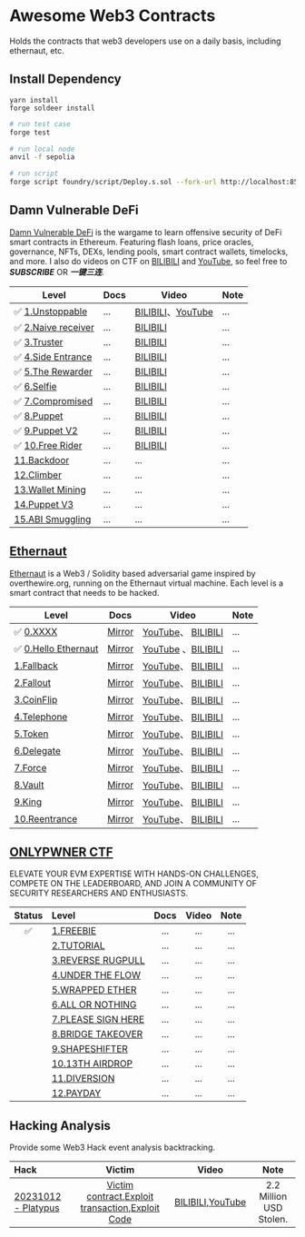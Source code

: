 # Awesome Web3 Contracts

Holds the contracts that web3 developers use on a daily basis, including ethernaut, etc.

## Install Dependency

```yarn
yarn install
forge soldeer install
```

```bash
# run test case
forge test

# run local node
anvil -f sepolia

# run script
forge script foundry/script/Deploy.s.sol --fork-url http://localhost:8545 --broadcast
```

## Damn Vulnerable DeFi

[Damn Vulnerable DeFi](https://www.damnvulnerabledefi.xyz/) is the wargame to learn offensive security of DeFi smart
contracts in Ethereum. Featuring flash loans, price oracles, governance, NFTs, DEXs, lending pools, smart contract
wallets, timelocks, and more. I also do videos on CTF on
[BILIBILI](https://www.bilibili.com/list/3493272831920239?desc=0&sid=3695249&bvid=BV1aw411C7E8) and
[YouTube](https://www.youtube.com/watch?v=GJwiet8NGS4&list=PLYYL7LUg7BXTTOHhLmh4zjOwdSjhnKtVE&index=1), so feel free to
**_SUBSCRIBE_** OR **_一键三连_**.

| Level                                                                                | Docs | Video                                                                                                                                                                                                   | Note |
| ------------------------------------------------------------------------------------ | ---- | ------------------------------------------------------------------------------------------------------------------------------------------------------------------------------------------------------- | ---- |
| ✅ [1.Unstoppable](https://www.damnvulnerabledefi.xyz/challenges/unstoppable/)       | ...  | [BILIBILI](https://www.bilibili.com/list/3493272831920239?desc=0&sid=3695249&bvid=BV1wN411t7Ss)、[YouTube](https://www.youtube.com/watch?v=DcH2fm30i_o&list=PLYYL7LUg7BXTTOHhLmh4zjOwdSjhnKtVE&index=2) | ...  |
| ✅ [2.Naive receiver](https://www.damnvulnerabledefi.xyz/challenges/naive-receiver/) | ...  | [BILIBILI](https://www.bilibili.com/list/3493272831920239?desc=0&sid=3695249&bvid=BV1nN411t7FM)                                                                                                         | ...  |
| ✅ [3.Truster](https://www.damnvulnerabledefi.xyz/challenges/truster/)               | ...  | [BILIBILI](https://www.bilibili.com/list/3493272831920239?desc=0&sid=3695249&bvid=BV1iQ4y1s7Vy)                                                                                                         | ...  |
| ✅ [4.Side Entrance](https://www.damnvulnerabledefi.xyz/challenges/side-entrance/)   | ...  | [BILIBILI](https://www.bilibili.com/list/3493272831920239?desc=0&sid=3695249&bvid=BV11w411678R)                                                                                                         | ...  |
| ✅ [5.The Rewarder](https://www.damnvulnerabledefi.xyz/challenges/the-rewarder/)     | ...  | [BILIBILI](https://www.bilibili.com/list/3493272831920239?desc=0&sid=3695249&bvid=BV1QN411s7bj)                                                                                                         | ...  |
| ✅ [6.Selfie](https://www.damnvulnerabledefi.xyz/challenges/selfie/)                 | ...  | [BILIBILI](https://www.bilibili.com/list/3493272831920239?desc=0&sid=3695249&bvid=BV1cN4y1C7Ly)                                                                                                         | ...  |
| ✅ [7.Compromised](https://www.damnvulnerabledefi.xyz/challenges/compromised/)       | ...  | [BILIBILI](https://www.bilibili.com/list/3493272831920239?desc=0&sid=3695249&bvid=BV1vu4y1p7nH)                                                                                                         | ...  |
| ✅ [8.Puppet](https://www.damnvulnerabledefi.xyz/challenges/puppet/)                 | ...  | [BILIBILI](https://www.bilibili.com/list/3493272831920239?desc=0&sid=3695249&bvid=BV1XC4y1G7tj)                                                                                                         | ...  |
| ✅ [9.Puppet V2](https://www.damnvulnerabledefi.xyz/challenges/puppet-v2/)           | ...  | [BILIBILI](https://www.bilibili.com/list/3493272831920239?desc=0&sid=3695249&bvid=BV1784y1d7X3)                                                                                                         | ...  |
| ✅ [10.Free Rider](https://www.damnvulnerabledefi.xyz/challenges/free-rider/)        | ...  | [BILIBILI](https://www.bilibili.com/video/BV1784y1d7X3)                                                                                                                                                 | ...  |
| [11.Backdoor]()                                                                      | ...  | ...                                                                                                                                                                                                     | ...  |
| [12.Climber]()                                                                       | ...  | ...                                                                                                                                                                                                     | ...  |
| [13.Wallet Mining]()                                                                 | ...  | ...                                                                                                                                                                                                     | ...  |
| [14.Puppet V3]()                                                                     | ...  | ...                                                                                                                                                                                                     | ...  |
| [15.ABI Smuggling]()                                                                 | ...  | ...                                                                                                                                                                                                     | ...  |

## [Ethernaut](https://ethernaut.openzeppelin.com/)

[Ethernaut](https://ethernaut.openzeppelin.com/) is a Web3 / Solidity based adversarial game inspired by
overthewire.org, running on the Ethernaut virtual machine. Each level is a smart contract that needs to be hacked.

| Level                                                                                                       | Docs       | Video                                                                                                            | Note |
| ----------------------------------------------------------------------------------------------------------- | ---------- | ---------------------------------------------------------------------------------------------------------------- | ---- |
| ✅ [0.XXXX]()                                                                                               | [Mirror]() | [YouTube]()、 [BILIBILI]()                                                                                       | ...  |
| ✅ [0.Hello Ethernaut](https://ethernaut.openzeppelin.com/level/0x7E0f53981657345B31C59aC44e9c21631Ce710c7) | [Mirror]() | [YouTube](https://www.youtube.com/watch?v=BE0J7I13CPo) 、[BILIBILI](https://www.bilibili.com/video/BV1GV411w7bk) | ...  |
| [1.Fallback]()                                                                                              | [Mirror]() | [YouTube]()、 [BILIBILI]()                                                                                       | ...  |
| [2.Fallout]()                                                                                               | [Mirror]() | [YouTube]()、 [BILIBILI]()                                                                                       | ...  |
| [3.CoinFlip]()                                                                                              | [Mirror]() | [YouTube]()、 [BILIBILI]()                                                                                       | ...  |
| [4.Telephone]()                                                                                             | [Mirror]() | [YouTube]()、 [BILIBILI]()                                                                                       | ...  |
| [5.Token]()                                                                                                 | [Mirror]() | [YouTube]()、 [BILIBILI]()                                                                                       | ...  |
| [6.Delegate]()                                                                                              | [Mirror]() | [YouTube]()、 [BILIBILI]()                                                                                       | ...  |
| [7.Force]()                                                                                                 | [Mirror]() | [YouTube]()、 [BILIBILI]()                                                                                       | ...  |
| [8.Vault]()                                                                                                 | [Mirror]() | [YouTube]()、 [BILIBILI]()                                                                                       | ...  |
| [9.King]()                                                                                                  | [Mirror]() | [YouTube]()、 [BILIBILI]()                                                                                       | ...  |
| [10.Reentrance]()                                                                                           | [Mirror]() | [YouTube]()、 [BILIBILI]()                                                                                       | ...  |

## [ONLYPWNER CTF](https://onlypwner.xyz)

ELEVATE YOUR EVM EXPERTISE WITH HANDS-ON CHALLENGES, COMPETE ON THE LEADERBOARD, AND JOIN A COMMUNITY OF SECURITY
RESEARCHERS AND ENTHUSIASTS.

| Status | Level                                                    | Docs | Video | Note |
| :----: | :------------------------------------------------------- | :--: | :---: | :--: |
|   ✅   | [1.FREEBIE](https://onlypwner.xyz/challenges/5)          | ...  |  ...  | ...  |
|        | [2.TUTORIAL](https://onlypwner.xyz/challenges/1)         | ...  |  ...  | ...  |
|        | [3.REVERSE RUGPULL](https://onlypwner.xyz/challenges/7)  | ...  |  ...  | ...  |
|        | [4.UNDER THE FLOW](https://onlypwner.xyz/challenges/9)   | ...  |  ...  | ...  |
|        | [5.WRAPPED ETHER](https://onlypwner.xyz/challenges/12)   | ...  |  ...  | ...  |
|        | [6.ALL OR NOTHING](https://onlypwner.xyz/challenges/10)  | ...  |  ...  | ...  |
|        | [7.PLEASE SIGN HERE](https://onlypwner.xyz/challenges/6) | ...  |  ...  | ...  |
|        | [8.BRIDGE TAKEOVER](https://onlypwner.xyz/challenges/3)  | ...  |  ...  | ...  |
|        | [9.SHAPESHIFTER](https://onlypwner.xyz/challenges/8)     | ...  |  ...  | ...  |
|        | [10.13TH AIRDROP](https://onlypwner.xyz/challenges/2)    | ...  |  ...  | ...  |
|        | [11.DIVERSION](https://onlypwner.xyz/challenges/4)       | ...  |  ...  | ...  |
|        | [12.PAYDAY](https://onlypwner.xyz/challenges/11)         | ...  |  ...  | ...  |

## Hacking Analysis

Provide some Web3 Hack event analysis backtracking.

| Hack                                                                                              |                                                                                                                               Victim                                                                                                                                |                                                     Video                                                      |          Note           |
| :------------------------------------------------------------------------------------------------ | :-----------------------------------------------------------------------------------------------------------------------------------------------------------------------------------------------------------------------------------------------------------------: | :------------------------------------------------------------------------------------------------------------: | :---------------------: |
| [20231012 - Platypus](https://mirror.xyz/leekdev.eth/RYeKmdl1rkds5IwKTw2Wnr8zLzEDug02xseUZ_wMwvA) | [Victim contract](https://snowtrace.io/address/0x4658EA7e9960D6158a261104aAA160cC953bb6ba),[Exploit transaction](https://snowtrace.io/tx/0xab5f6242fb073af1bb3cd6e891bc93d247e748a69e599a3744ff070447acb20f),[Exploit Code](./contracts/Hack/20231012-Platypus.sol) | [BILIBILI](https://www.bilibili.com/video/BV14u4y1E7nk),[YouTube](https://www.youtube.com/watch?v=THp4budcfpc) | 2.2 Million USD Stolen. |
